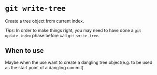 # `git write-tree`

Create a tree object from current index.

*Tips*: In order to make things right, you may need to have done a `git update-index` phase before call `git write-tree`.

## When to use

Maybe when the use want to create a dangling tree object(e.g. to be used as the start point of a dangling commit).

